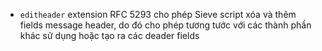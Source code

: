 - `editheader` extension RFC 5293 cho phép Sieve script xóa và thêm fields message header, do đó cho phép tương tước với các thành phần khác sử dụng hoặc tạo ra các deader fields
